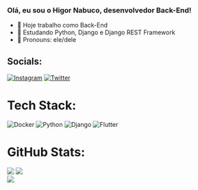### Olá, eu sou o Higor Nabuco, desenvolvedor Back-End!


- 🔭 Hoje trabalho como Back-End
- 🌱 Estudando Python, Django e Django REST Framework
- 👯 Pronouns: ele/dele

## Socials:
[![Instagram](https://img.shields.io/badge/Instagram-%23323330.svg?logo=Instagram&logoColor=white)](https://instagram.com/pimentel.nabuco/)
[![Twitter](https://img.shields.io/badge/Twitter-%23323330.svg?logo=Twitter&logoColor=white)](https://twitter.com/higornabuco)

# Tech Stack:
![Docker](https://img.shields.io/badge/docker-%23323330.svg?style=for-the-badge&logo=docker&logoColor=white)
![Python](https://img.shields.io/badge/python-%23323330.svg?style=for-the-badge&logo=python&logoColor=white)
![Django](https://img.shields.io/badge/django-%23323330.svg?style=for-the-badge&logo=django&logoColor=white)
![Flutter](https://img.shields.io/badge/flutter-%23323330.svg?style=for-the-badge&logo=flutter&logoColor=white)

# GitHub Stats:
![](https://github-readme-stats.vercel.app/api?username=higornabuco&theme=nightowl&hide_border=false&include_all_commits=true&count_private=true)
![](https://github-readme-streak-stats.herokuapp.com/?user=higornabuco&theme=nightowl&hide_border=false)<br/>
![](https://github-readme-stats.vercel.app/api/top-langs/?username=higornabuco&theme=nightowl&hide_border=false&include_all_commits=true&count_private=true&layout=compact)
